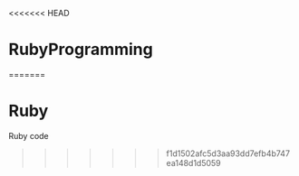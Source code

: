 <<<<<<< HEAD
# RubyProgramming
=======
# Ruby
Ruby code
>>>>>>> f1d1502afc5d3aa93dd7efb4b747ea148d1d5059
